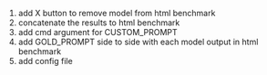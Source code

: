 1. add X button to remove model from html benchmark
2. concatenate the results to html benchmark
3. add cmd argument for CUSTOM_PROMPT
4. add GOLD_PROMPT side to side with each model output in html benchmark
5. add config file